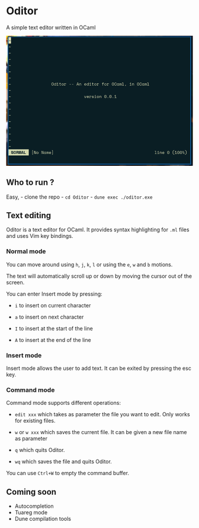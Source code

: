 # Oditor
A simple text editor written in OCaml

![demo](img/demo.gif)

## Who to run ?

Easy,
    - clone the repo
    - `cd Oditor`
    - `dune exec ./oditor.exe`

## Text editing

Oditor is a text editor for OCaml. It provides syntax highlighting for `.ml`
files and uses Vim key bindings.

### Normal mode 

You can move around using `h`, `j`, `k`, `l` or using the `e`, `w` and `b` 
motions.

The text will automatically scroll up or down by moving the cursor out of the
screen.

You can enter Insert mode by pressing:

- `i` to insert on current character

- `a` to insert on next character

- `I` to insert at the start of the line

- `A` to insert at the end of the line

### Insert mode

Insert mode allows the user to add text. It can be exited by pressing the esc key.

### Command mode

Command mode supports different operations:

- `edit xxx` which takes as parameter the file you want to edit. 
    Only works for existing files.

- `w` or `w xxx` which saves the current file. It can be given a new file name 
    as parameter

- `q` which quits Oditor.

- `wq` which saves the file and quits Oditor.

You can use `Ctrl+W` to empty the command buffer.

## Coming soon

- Autocompletion
- Tuareg mode
- Dune compilation tools 
